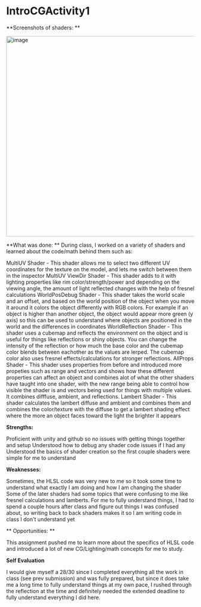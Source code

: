 # IntroCGActivity1

**Screenshots of shaders:
**

<img width="1160" height="536" alt="image" src="https://github.com/user-attachments/assets/e832d303-b147-46f6-82f0-0870b411fb5b" />



**What was done:
**
During class, I worked on a variety of shaders and learned about the code/math behind them such as:

MultiUV Shader - This shader allows me to select two different UV coordinates for the texture on the model, and lets me switch between them in the inspector
MultiUV ViewDir Shader - This shader adds to it with lighting properties like rim color/strength/power and depending on the viewing angle, the amount of light reflected changes with the help of fresnel calculations
WorldPosDebug Shader - This shader takes the world scale and an offset, and based on the world position of the object when you move it around it colors the object differently with RGB colors. For example if an object is higher than another object, the object would appear more green (y axis) so this can be used to understand where objects are positioned in the world and the differences in coordinates
WorldReflection Shader - This shader uses a cubemap and reflects the environment on the object and is useful for things like reflections or shiny objects. You can change the intensity of the reflection or how much the base color and the cubemap color blends between eachother as the values are lerped. The cubemap color also uses fresnel effects/calculations for stronger reflections.
AllProps Shader - This shader uses properties from before and introduced more propeties such as range and vectors and shows how these different properties can affect an object and combines alot of what the other shaders have taught into one shader, with the new range being able to control how visible the shader is and vectors being used for things with multiple values. It combines difffuse, ambient, and reflections.
Lambert Shader - This shader calculates the lambert diffuse and ambient and combines them and combines the color/texture with the diffuse to get a lambert shading effect where the more an object faces toward the light the brighter it appears




**Strengths:**


Proficient with unity and github so no issues with getting things together and setup
Understood how to debug any shader code issues if I had any
Understood the basics of shader creation so the first couple shaders were simple for me to understand

**Weaknesses:**


Sometimes, the HLSL code was very new to me so it took some time to understand what exactly I am doing and how I am changing the shader
Some of the later shaders had some topics that were confusing to me like fresnel calculations and lamberts.
For me to fully understand things, I had to spend a couple hours after class and figure out things I was confused about, so writing back to back shaders makes it so I am writing code in class I don't understand yet




**
Opportunities: **

This assignment pushed me to learn more about the specifics of HLSL code and introduced a lot of new CG/Lighting/math concepts for me to study.

**Self Evaluation**

I would give myself a 28/30 since I completed everything all the work in class (see prev submission) and was fully prepared, but since it does take me a long time to fully understand things at my own pace, I rushed through the reflection at the time and definitely needed the extended deadline to fully understand everything I did here.
